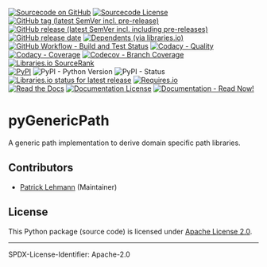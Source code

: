 [![Sourcecode on GitHub](https://img.shields.io/badge/Paebbels-pyGenericPath-323131.svg?logo=github&longCache=true)](https://github.com/Paebbels/pyGenericPath)
[![Sourcecode License](https://img.shields.io/pypi/l/pyGenericPath?logo=GitHub&label=code%20license)](LICENSE.md)
[![GitHub tag (latest SemVer incl. pre-release)](https://img.shields.io/github/v/tag/Paebbels/pyGenericPath?logo=GitHub&include_prereleases)](https://github.com/Paebbels/pyGenericPath/tags)
[![GitHub release (latest SemVer incl. including pre-releases)](https://img.shields.io/github/v/release/Paebbels/pyGenericPath?logo=GitHub&include_prereleases)](https://github.com/Paebbels/pyGenericPath/releases/latest)
[![GitHub release date](https://img.shields.io/github/release-date/Paebbels/pyGenericPath?logo=GitHub&)](https://github.com/Paebbels/pyGenericPath/releases)
[![Dependents (via libraries.io)](https://img.shields.io/librariesio/dependents/pypi/pyGenericPath?logo=librariesdotio)](https://github.com/Paebbels/pyGenericPath/network/dependents)  
[![GitHub Workflow - Build and Test Status](https://img.shields.io/github/workflow/status/Paebbels/pyGenericPath/Unit%20Testing,%20Coverage%20Collection,%20Package,%20Release,%20Documentation%20and%20Publish?label=Pipeline&logo=GitHub%20Actions&logoColor=FFFFFF)](https://github.com/Paebbels/pyGenericPath/actions/workflows/Pipeline.yml)
[![Codacy - Quality](https://img.shields.io/codacy/grade/ed13ac3d1be0405ea2de08a588bfd325?logo=Codacy)](https://www.codacy.com/manual/Paebbels/pyGenericPath)
[![Codacy - Coverage](https://img.shields.io/codacy/coverage/ed13ac3d1be0405ea2de08a588bfd325?logo=Codacy)](https://www.codacy.com/manual/Paebbels/pyGenericPath)
[![Codecov - Branch Coverage](https://img.shields.io/codecov/c/github/Paebbels/pyGenericPath?logo=Codecov)](https://codecov.io/gh/Paebbels/pyGenericPath)
[![Libraries.io SourceRank](https://img.shields.io/librariesio/sourcerank/pypi/pyGenericPath?logo=librariesdotio)](https://libraries.io/github/Paebbels/pyGenericPath/sourcerank)  
[![PyPI](https://img.shields.io/pypi/v/pyGenericPath?logo=PyPI&logoColor=FBE072)](https://pypi.org/project/pyGenericPath/)
![PyPI - Python Version](https://img.shields.io/pypi/pyversions/pyGenericPath?logo=PyPI&logoColor=FBE072)
![PyPI - Status](https://img.shields.io/pypi/status/pyGenericPath?logo=PyPI&logoColor=FBE072)
[![Libraries.io status for latest release](https://img.shields.io/librariesio/release/pypi/pyGenericPath?logo=librariesdotio)](https://libraries.io/github/Paebbels/pyGenericPath)
[![Requires.io](https://img.shields.io/requires/github/Paebbels/pyGenericPath)](https://requires.io/github/Paebbels/pyGenericPath/requirements/?branch=main)  
[![Read the Docs](https://img.shields.io/readthedocs/pygenericpath?label=ReadTheDocs&logo=readthedocs)](https://pyGenericPath.readthedocs.io/)
[![Documentation License](https://img.shields.io/badge/doc%20license-CC--BY%204.0-green?logo=readthedocs)](LICENSE.md)
[![Documentation - Read Now!](https://img.shields.io/badge/doc-read%20now%20%E2%9E%94-blueviolet?logo=readthedocs)](https://pyGenericPath.readthedocs.io/)

# pyGenericPath

A generic path implementation to derive domain specific path libraries.


## Contributors

* [Patrick Lehmann](https://github.com/Paebbels) (Maintainer)


## License

This Python package (source code) is licensed under [Apache License 2.0](LICENSE.md).

<!-- The accompanying documentation is licensed under Creative Commons - Attribution-4.0 (CC-BY 4.0). -->


-------------------------

SPDX-License-Identifier: Apache-2.0
